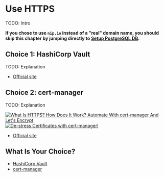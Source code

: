 # Use HTTPS

TODO: Intro

**If you chose to use `nip.io` instead of a "real" domain name, you should skip this chapter by jumping directly to [Setup PostgreSQL DB](../db/README.md).**

## Choice 1: HashiCorp Vault

TODO: Explanation

* [Official site](https://vaultproject.io/)

## Choice 2: cert-manager

TODO: Explanation

[![What Is HTTPS? How Does It Work? Automate With cert-manager And Let's Encrypt](https://img.youtube.com/vi/D7ijCjE31GA/0.jpg)](https://youtu.be/D7ijCjE31GA)
[![De-stress Certificates with cert-manager!](https://img.youtube.com/vi/DthwYI46DYo/0.jpg)](https://via.vmw.com/cert-manager)
* [Official site](https://cert-manager.io/)

## What Is Your Choice?

* [HashiCorp Vault](vault.md)
* [cert-manager](cert-manager.md)
